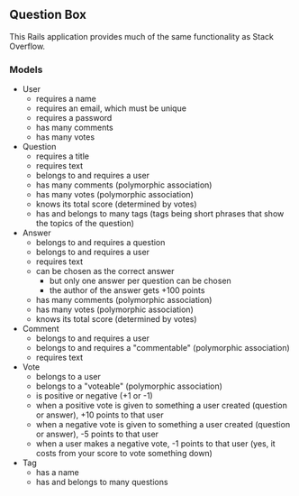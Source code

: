 ## Question Box

This Rails application provides much of the same functionality as Stack Overflow.

### Models

* User
    * requires a name
    * requires an email, which must be unique
    * requires a password
    * has many comments
    * has many votes
* Question
    * requires a title
    * requires text
    * belongs to and requires a user
    * has many comments (polymorphic association)
    * has many votes (polymorphic association)
    * knows its total score (determined by votes)
    * has and belongs to many tags (tags being short phrases that show the topics of the question)
* Answer
    * belongs to and requires a question
    * belongs to and requires a user
    * requires text
    * can be chosen as the correct answer
        * but only one answer per question can be chosen
        * the author of the answer gets +100 points
    * has many comments (polymorphic association)
    * has many votes (polymorphic association)
    * knows its total score (determined by votes)
* Comment
    * belongs to and requires a user
    * belongs to and requires a "commentable" (polymorphic association)
    * requires text
* Vote
    * belongs to a user
    * belongs to a "voteable" (polymorphic association)
    * is positive or negative (+1 or -1)
    * when a positive vote is given to something a user created (question or answer), +10 points to that user
    * when a negative vote is given to something a user created (question or answer), -5 points to that user
    * when a user makes a negative vote, -1 points to that user (yes, it costs from your score to vote something down) 
* Tag
    * has a name
    * has and belongs to many questions
